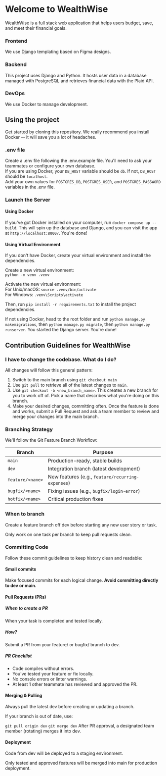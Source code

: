 # Welcome to WealthWise

WealthWise is a full stack web application that helps users budget, save, and meet their financial goals.

### Frontend

We use Django templating based on Figma designs.

### Backend

This project uses Django and Python. It hosts user data in a database managed with PostgreSQL and retrieves financial data with the Plaid API.

### DevOps

We use Docker to manage development.

## Using the project

Get started by cloning this repository. We really recommend you install Docker -- it will save you a lot of headaches.

### .env file

Create a .env file following the .env.example file. You'll need to ask your teammates or configure your own database. \
If you are using Docker, your `DB_HOST` variable should be `db`. If not, `DB_HOST` should be `localhost`.\
Add your own values for `POSTGRES_DB`, `POSTGRES_USER`, and `POSTGRES_PASSWORD` variables in the .env file.

### Launch the Server

#### Using Docker
If you've got Docker installed on your computer, run `docker compose up --build`. This will spin up the database and Django, and you can visit the app at `http://localhost:8000/`. You're done!

#### Using Virtual Environment
If you don't have Docker, create your virtual environment and install the dependencies.

Create a new virtual environment:\
`python -m venv .venv`

Activate the new virtual environment:\
  For Unix/macOS: `source .venv/bin/activate`\
  For Windows:  `.venv\Scripts\activate`

Then, run `pip install -r requirements.txt` to install the project dependencies.

If not using Docker, head to the root folder and run `python manage.py makemigrations`, then `python manage.py migrate`, then `python manage.py runserver`. You started the Django server. You're done!

## Contribution Guidelines for WealthWise

### I have to change the codebase. What do I do?

All changes will follow this general pattern:

1. Switch to the main branch using `git checkout main`
2. Use `git pull` to retrieve all of the latest changes to `main`.
3. Use `git checkout -b <new_branch_name>`. This creates a new branch for you to work off of. Pick a name that describes what you're doing on this branch.
4. Make your desired changes, committing often. Once the feature is done and works, submit a Pull Request and ask a team member to review and merge your changes into the main branch.

### Branching Strategy

We'll follow the Git Feature Branch Workflow:

| Branch           | Purpose                                           |
| ---------------- | ------------------------------------------------- |
| `main`           | Production-ready, stable builds                   |
| `dev`            | Integration branch (latest development)           |
| `feature/<name>` | New features (e.g., `feature/recurring-expenses`) |
| `bugfix/<name>`  | Fixing issues (e.g., `bugfix/login-error`)        |
| `hotfix/<name>`  | Critical production fixes                         |

### When to branch

Create a feature branch off dev before starting any new user story or task.

Only work on one task per branch to keep pull requests clean.

### Committing Code

Follow these commit guidelines to keep history clean and readable:

#### Small commits

Make focused commits for each logical change. **Avoid committing directly to dev or main.**

#### Pull Requests (PRs)

##### When to create a PR

When your task is completed and tested locally.

##### How?

Submit a PR from your feature/ or bugfix/ branch to dev.

##### PR Checklist

- Code compiles without errors.
- You’ve tested your feature or fix locally.
- No console errors or linter warnings.
- At least 1 other teammate has reviewed and approved the PR.

#### Merging & Pulling

Always pull the latest dev before creating or updating a branch.

If your branch is out of date, use:

`git pull origin dev`
`git merge dev`
After PR approval, a designated team member (rotating) merges it into dev.

#### Deployment

Code from dev will be deployed to a staging environment.

Only tested and approved features will be merged into main for production deployment.
